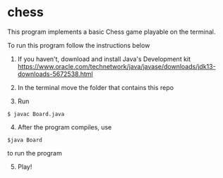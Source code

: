 # chess

This program implements a basic Chess game playable on the terminal.

To run this program follow the instructions below

1) If you haven't, download and install Java's Development kit
https://www.oracle.com/technetwork/java/javase/downloads/jdk13-downloads-5672538.html

2) In the terminal move the folder that contains this repo

3) Run
```
$ javac Board.java
```
4) After the program compiles, use 
```
$java Board
```
to run the program

5) Play!
